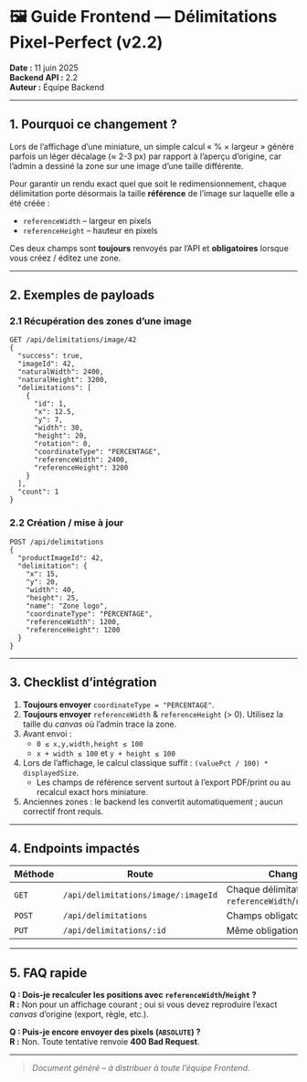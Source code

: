 # 🖼️ Guide Frontend — Délimitations Pixel-Perfect (v2.2)

**Date :** 11 juin 2025  
**Backend API :** 2.2  
**Auteur :** Équipe Backend

---

## 1. Pourquoi ce changement ?
Lors de l’affichage d’une miniature, un simple calcul « % × largeur » génère parfois un léger décalage (≈ 2-3 px) par rapport à l’aperçu d’origine, car l’admin a dessiné la zone sur une image d’une taille différente.

Pour garantir un rendu exact quel que soit le redimensionnement, chaque délimitation porte désormais la taille **référence** de l’image sur laquelle elle a été créée :

* `referenceWidth`  – largeur en pixels
* `referenceHeight` – hauteur en pixels

Ces deux champs sont **toujours** renvoyés par l’API et **obligatoires** lorsque vous créez / éditez une zone.

---

## 2. Exemples de payloads
### 2.1 Récupération des zones d’une image
```jsonc
GET /api/delimitations/image/42
{
  "success": true,
  "imageId": 42,
  "naturalWidth": 2400,
  "naturalHeight": 3200,
  "delimitations": [
    {
      "id": 1,
      "x": 12.5,
      "y": 7,
      "width": 30,
      "height": 20,
      "rotation": 0,
      "coordinateType": "PERCENTAGE",
      "referenceWidth": 2400,
      "referenceHeight": 3200
    }
  ],
  "count": 1
}
```

### 2.2 Création / mise à jour
```jsonc
POST /api/delimitations
{
  "productImageId": 42,
  "delimitation": {
    "x": 15,
    "y": 20,
    "width": 40,
    "height": 25,
    "name": "Zone logo",
    "coordinateType": "PERCENTAGE",
    "referenceWidth": 1200,
    "referenceHeight": 1200
  }
}
```

---

## 3. Checklist d’intégration
1. **Toujours envoyer** `coordinateType = "PERCENTAGE"`.
2. **Toujours envoyer** `referenceWidth` & `referenceHeight` (> 0). Utilisez la taille du _canvas_ où l’admin trace la zone.
3. Avant envoi :
   * `0 ≤ x,y,width,height ≤ 100`
   * `x + width ≤ 100` et `y + height ≤ 100`
4. Lors de l’affichage, le calcul classique suffit : `(valuePct / 100) * displayedSize`.
   * Les champs de référence servent surtout à l’export PDF/print ou au recalcul exact hors miniature.
5. Anciennes zones : le backend les convertit automatiquement ; aucun correctif front requis.

---

## 4. Endpoints impactés
| Méthode | Route | Changement |
|---------|-------|------------|
| `GET` | `/api/delimitations/image/:imageId` | Chaque délimitation inclut `referenceWidth`/`referenceHeight`. |
| `POST` | `/api/delimitations` | Champs obligatoires à l’envoi. |
| `PUT` | `/api/delimitations/:id` | Même obligation en édition. |

---

## 5. FAQ rapide
**Q : Dois-je recalculer les positions avec `referenceWidth`/`Height` ?**  
**R :** Non pour un affichage courant ; oui si vous devez reproduire l’exact _canvas_ d’origine (export, règle, etc.).

**Q : Puis-je encore envoyer des pixels (`ABSOLUTE`) ?**  
**R :** Non. Toute tentative renvoie **400 Bad Request**.

---

> *Document généré – à distribuer à toute l’équipe Frontend.* 